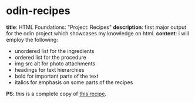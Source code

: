 # odin-recipes
<strong>title</strong>: HTML Foundations: "Project: Recipes"
<strong>description</strong>: first major output for the odin project which showcases my knowledge on html.
<strong>content</strong>: i will employ the following:
  <ul>
    <li>unordered list for the ingredients</li>
    <li>ordered list for the procedure</li>
    <li>img src alt for photo attachments</li>
    <li>headings for text hierarchies</li>
    <li>bold for important parts of the text</li>
    <li>italics for emphasis on some parts of the recipes</li>
  </ul>
<strong>PS</strong>: this is a complete copy of <a href="https://foodess.com/moist-chocolate-cake/">this recipe</a>.